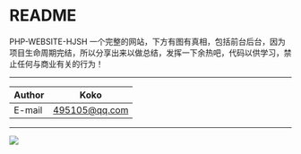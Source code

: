 
README
===========================
PHP-WEBSITE-HJSH 一个完整的网站，下方有图有真相，包括前台后台，因为项目生命周期完结，所以分享出来以做总结，发挥一下余热吧，代码以供学习，禁止任何与商业有关的行为！

****
	
|Author|Koko|
|---|---
|E-mail|495105@qq.com

****
![](https://github.com/Kokolpb/PHP-WEBSITE-HJSH/blob/master/home.jpg)  
